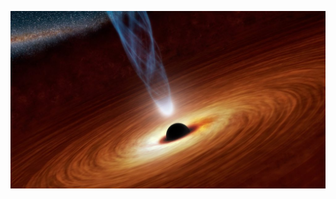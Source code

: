 ![Source Image for Video Generation](https://github.com/bartczernicki/StableDiffusion/blob/main/TxtToVid/Black-Hole-With-Jet/Black-Hole-With-Jet.jpg)
